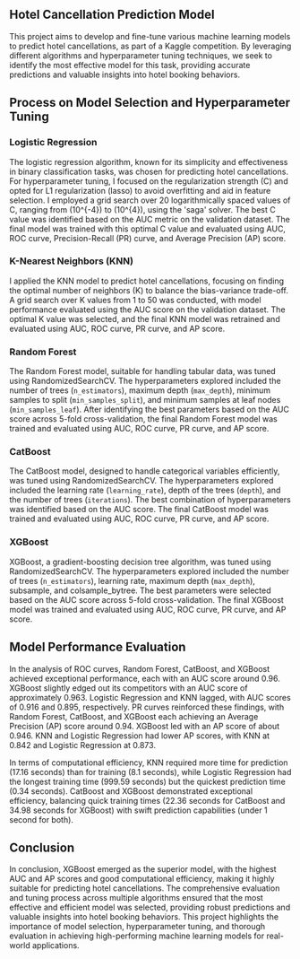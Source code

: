 ## Hotel Cancellation Prediction Model

This project aims to develop and fine-tune various machine learning models to predict hotel cancellations, as part of a Kaggle competition. By leveraging different algorithms and hyperparameter tuning techniques, we seek to identify the most effective model for this task, providing accurate predictions and valuable insights into hotel booking behaviors.

## Process on Model Selection and Hyperparameter Tuning

### Logistic Regression
The logistic regression algorithm, known for its simplicity and effectiveness in binary classification tasks, was chosen for predicting hotel cancellations. For hyperparameter tuning, I focused on the regularization strength (C) and opted for L1 regularization (lasso) to avoid overfitting and aid in feature selection. I employed a grid search over 20 logarithmically spaced values of C, ranging from \(10^{-4}\) to \(10^{4}\), using the 'saga' solver. The best C value was identified based on the AUC metric on the validation dataset. The final model was trained with this optimal C value and evaluated using AUC, ROC curve, Precision-Recall (PR) curve, and Average Precision (AP) score.

### K-Nearest Neighbors (KNN)
I applied the KNN model to predict hotel cancellations, focusing on finding the optimal number of neighbors (K) to balance the bias-variance trade-off. A grid search over K values from 1 to 50 was conducted, with model performance evaluated using the AUC score on the validation dataset. The optimal K value was selected, and the final KNN model was retrained and evaluated using AUC, ROC curve, PR curve, and AP score.

### Random Forest
The Random Forest model, suitable for handling tabular data, was tuned using RandomizedSearchCV. The hyperparameters explored included the number of trees (`n_estimators`), maximum depth (`max_depth`), minimum samples to split (`min_samples_split`), and minimum samples at leaf nodes (`min_samples_leaf`). After identifying the best parameters based on the AUC score across 5-fold cross-validation, the final Random Forest model was trained and evaluated using AUC, ROC curve, PR curve, and AP score.

### CatBoost
The CatBoost model, designed to handle categorical variables efficiently, was tuned using RandomizedSearchCV. The hyperparameters explored included the learning rate (`learning_rate`), depth of the trees (`depth`), and the number of trees (`iterations`). The best combination of hyperparameters was identified based on the AUC score. The final CatBoost model was trained and evaluated using AUC, ROC curve, PR curve, and AP score.

### XGBoost
XGBoost, a gradient-boosting decision tree algorithm, was tuned using RandomizedSearchCV. The hyperparameters explored included the number of trees (`n_estimators`), learning rate, maximum depth (`max_depth`), subsample, and colsample_bytree. The best parameters were selected based on the AUC score across 5-fold cross-validation. The final XGBoost model was trained and evaluated using AUC, ROC curve, PR curve, and AP score.

## Model Performance Evaluation
In the analysis of ROC curves, Random Forest, CatBoost, and XGBoost achieved exceptional performance, each with an AUC score around 0.96. XGBoost slightly edged out its competitors with an AUC score of approximately 0.963. Logistic Regression and KNN lagged, with AUC scores of 0.916 and 0.895, respectively. PR curves reinforced these findings, with Random Forest, CatBoost, and XGBoost each achieving an Average Precision (AP) score around 0.94. XGBoost led with an AP score of about 0.946. KNN and Logistic Regression had lower AP scores, with KNN at 0.842 and Logistic Regression at 0.873.

In terms of computational efficiency, KNN required more time for prediction (17.16 seconds) than for training (8.1 seconds), while Logistic Regression had the longest training time (999.59 seconds) but the quickest prediction time (0.34 seconds). CatBoost and XGBoost demonstrated exceptional efficiency, balancing quick training times (22.36 seconds for CatBoost and 34.98 seconds for XGBoost) with swift prediction capabilities (under 1 second for both).

## Conclusion
In conclusion, XGBoost emerged as the superior model, with the highest AUC and AP scores and good computational efficiency, making it highly suitable for predicting hotel cancellations. The comprehensive evaluation and tuning process across multiple algorithms ensured that the most effective and efficient model was selected, providing robust predictions and valuable insights into hotel booking behaviors. This project highlights the importance of model selection, hyperparameter tuning, and thorough evaluation in achieving high-performing machine learning models for real-world applications.

